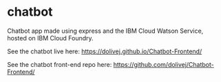 # chatbot

Chatbot app made using express and the IBM Cloud Watson Service, hosted on IBM Cloud Foundry.

See the chatbot live here: https://dolivej.github.io/Chatbot-Frontend/

See the chatbot front-end repo here: https://github.com/dolivej/Chatbot-Frontend/
